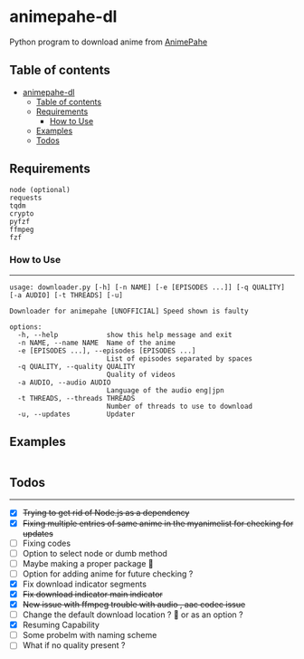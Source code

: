 # animepahe-dl

Python program to download anime from [AnimePahe](https://animepah.com)

## Table of contents

- [animepahe-dl](#animepahe-dl)
  - [Table of contents](#table-of-contents)
  - [Requirements](#requirements)
    - [How to Use](#how-to-use)
  - [Examples](#examples)
  - [Todos](#todos)

## Requirements

```
node (optional)
requests
tqdm
crypto
pyfzf
ffmpeg
fzf

```

### How to Use

---

```
usage: downloader.py [-h] [-n NAME] [-e [EPISODES ...]] [-q QUALITY] [-a AUDIO] [-t THREADS] [-u]

Downloader for animepahe [UNOFFICIAL] Speed shown is faulty

options:
  -h, --help            show this help message and exit
  -n NAME, --name NAME  Name of the anime
  -e [EPISODES ...], --episodes [EPISODES ...]
                        List of episodes separated by spaces
  -q QUALITY, --quality QUALITY
                        Quality of videos
  -a AUDIO, --audio AUDIO
                        Language of the audio eng|jpn
  -t THREADS, --threads THREADS
                        Number of threads to use to download
  -u, --updates         Updater
```

## Examples

```

```

## Todos

---

- [x] ~~Trying to get rid of Node.js as a dependency~~
- [x] ~~Fixing multiple entries of same anime in the myanimelist for checking for updates~~
- [ ] Fixing codes
- [ ] Option to select node or dumb method
- [ ] Maybe making a proper package :thinking:
- [ ] Option for adding anime for future checking ?
- [x] Fix download indicator segments
- [x] ~~Fix download indicator main indicator~~
- [x] ~~New issue with ffmpeg trouble with audio , aac codec issue~~
- [ ] Change the default download location ? :thinking: or as an option ?
- [x] Resuming Capability
- [ ] Some probelm with naming scheme
- [ ] What if no quality present ?
